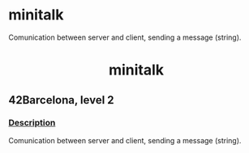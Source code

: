 # minitalk
Comunication between server and client, sending a message (string).
<h1 align="center">minitalk</h1>
<h2>42Barcelona, level 2</h2>
<h3><u>Description</u></h3>
<p>Comunication between server and client, sending a message (string).</p>
